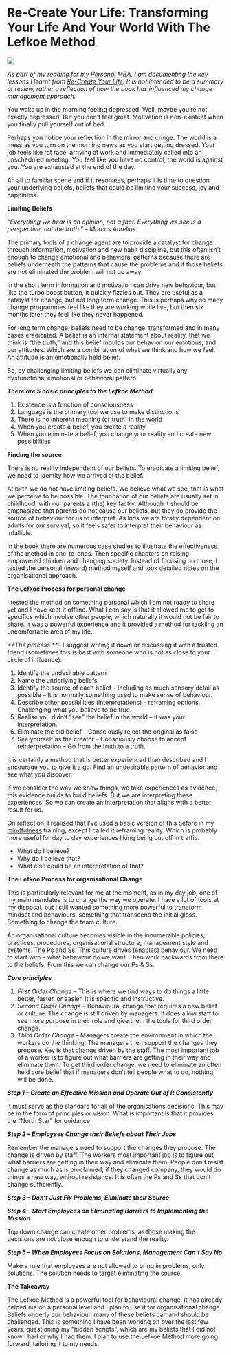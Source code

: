 # Re-Create Your Life: Transforming Your Life And Your World With The Lefkoe Method

![](https://reachingaspiration.com/wp-content/uploads/2018/03/woman-2944070_1920-825x510.jpg)

_As part of my reading for my [Personal MBA](https://reachingaspiration.com/personal-mba-circular-economy/), I am documenting the key lessons I learnt from [Re-Create Your Life](http://smarturl.it/recreateyourlife). It is not intended to be a summary or review, rather a reflection of how the book has influenced my change management approach._

You wake up in the morning feeling depressed. Well, maybe you’re not exactly depressed. But you don’t feel great. Motivation is non-existent when you finally pull yourself out of bed.

Perhaps you notice your reflection in the mirror and cringe. The world is a mess as you turn on the morning news as you start getting dressed. Your job feels like rat race, arriving at work and immediately called into an unscheduled meeting. You feel like you have no control, the world is against you. You are exhausted at the end of the day.

An all to familiar scene and if it resonates, perhaps it is time to question your underlying beliefs, beliefs that could be limiting your success, joy and happiness.

**Limiting Beliefs**

_“Everything we hear is an opinion, not a fact. Everything we see is a perspective, not the truth.” – Marcus Aurelius_

The primary tools of a change agent are to provide a catalyst for change through information, motivation and new habit discipline, but this often isn’t enough to change emotional and behavioral patterns because there are beliefs underneath the patterns that cause the problems and if those beliefs are not eliminated the problem will not go away.

In the short term information and motivation can drive new behaviour, but like the turbo boost button, it quickly fizzles out. They are useful as a catalyst for change, but not long term change. This is perhaps why so many change programmes feel like they are working while live, but then six months later they feel like they never happened.

For long term change, beliefs need to be change, transformed and in many cases eradicated. A belief is an internal statement about reality, that we think is “the truth,” and this belief moulds our behavior, our emotions, and our attitudes. Which are a combination of what we think and how we feel. An attitude is an emotionally held belief.

So, by challenging limiting beliefs we can eliminate virtually any dysfunctional emotional or behavioral pattern.

_**There are 5 basic principles to the Lefkoe Method:**_

1.  Existence is a function of consciousness
2.  Language is the primary tool we use to make distinctions
3.  There is no inherent meaning (or truth) in the world
4.  When you create a belief, you create a reality
5.  When you eliminate a belief, you change your reality and create new possibilities

**Finding the source**

There is no reality independent of our beliefs. To eradicate a limiting belief, we need to identity how we arrived at the belief.

At birth we do not have limiting beliefs. We believe what we see, that is what we perceive to be possible. The foundation of our beliefs are usually set in childhood, with our parents a (the) key factor. Although it should be emphasized that parents do not cause our beliefs, but they do provide the source of behaviour for us to interpret. As kids we are totally dependent on adults for our survival, so it feels safer to interpret their behaviour as infallible.

In the book there are numerous case studies to illustrate the effectiveness of the method in one-to-ones. Then specific chapters on raising empowered children and changing society. Instead of focusing on those, I tested the personal (inward) method myself and took detailed notes on the organisational approach.

**The Lefkoe Process for personal change**

I tested the method on something personal which I am not ready to share yet and I have kept it offline. What I can say is that it allowed me to get to specifics which involve other people, which naturally it would not be fair to share. It was a powerful experience and it provided a method for tackling an uncomfortable area of my life.

_**The process **_– I suggest writing it down or discussing it with a trusted friend (sometimes this is best with someone who is not as close to your circle of influence):

1.  Identify the undesirable pattern
2.  Name the underlying beliefs
3.  Identify the source of each belief – including as much sensory detail as possible – It is normally something used to make sense of behaviour.
4.  Describe other possibilities (interpretations) – reframing options. Challenging what you believe to be true.
5.  Realise you didn’t “see” the belief in the world – it was your interpretation.
6.  Eliminate the old belief – Consciously reject the original as false
7.  See yourself as the creator – Consciously choose to accept reinterpretation – Go from the truth to a truth.

It is certainly a method that is better experienced than described and I encourage you to give it a go. Find an undesirable pattern of behavior and see what you discover.

If we consider the way we know things, we take experiences as evidence, this evidence builds to build beliefs. But we are interpreting these experiences. So we can create an interpretation that aligns with a better result for us.

On reflection, I realised that I’ve used a basic version of this before in my [mindfulness](https://reachingaspiration.com/mindfulness/) training, except I called it reframing reality. Which is probably more useful for day to day experiences liking being cut off in traffic.

*   What do I believe?
*   Why do I believe that?
*   What else could be an interpretation of that?

**The Lefkoe Process for organisational Change**

This is particularly relevant for me at the moment, as in my day job, one of my main mandates is to change the way we operate. I have a lot of tools at my disposal, but I still wanted something more powerful to transform mindset and behaviours, something that transcend the initial gloss. Something to change the team culture.

An organisational culture becomes visible in the innumerable policies, practices, procedures, organisational structure, management style and systems. The Ps and Ss. This culture drives (enables) behaviour. We need to start with – what behaviour do we want. Then work backwards from there to the beliefs. From this we can change our Ps & Ss.

_**Core principles**_

1.  _First Order Change_ – This is where we find ways to do things a little better, faster, or easier. It is specific and instructive.
2.  _Second Order Change_ – Behavioural change that requires a new belief or culture. The change is still driven by managers. It does allow staff to see more purpose in their role and give them the tools for third order change.
3.  _Third Order Change_ – Managers create the environment in which the workers do the thinking. The managers then support the changes they propose. Key is that change driven by the staff. The most important job of a worker is to figure out what barriers are getting in their way and eliminate them. To get third order change, we need to eliminate an often held core belief that if managers don’t tell people what to do, nothing will be done.

_**Step 1 – Create an Effective Mission and Operate Out of It Consistently**_

It must serve as the standard for all of the organisations decisions. This may be in the form of principles or vision. What is important is that it provides the “North Star” for guidance.

_**Step 2 – Employees Change their Beliefs about Their Jobs**_

Remember the managers need to support the changes they propose. The change is driven by staff. The workers most important job is to figure out what barriers are getting in their way and eliminate them. People don’t resist change as much as is proclaimed, if they changed company, they would do things a new way, without resistance. It is often the Ps and Ss that don’t change sufficiently.

_**Step 3 – Don’t Just Fix Problems, Eliminate their Source**_

_**Step 4 – Start Employees on Eliminating Barriers to Implementing the Mission**_

Top down change can create other problems, as those making the decisions are not close enough to understand the reality.

_**Step 5 – When Employees Focus on Solutions, Management Can’t Say No**_

Make a rule that employees are not allowed to bring in problems, only solutions. The solution needs to target eliminating the source.

**The Takeaway**

The Lefkoe Method is a powerful tool for behavioural change. It has already helped me on a personal level and I plan to use it for organisational change. Beliefs underly our behaviour, many of these beliefs can and should be challenged. This is something I have been working on over the last few years, questioning my “hidden scripts”, which are my beliefs that I did not know I had or why I had them. I plan to use the Lefkoe Method more going forward, tailoring it to my needs.
